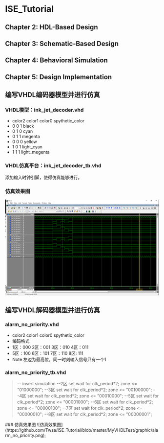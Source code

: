 # ISE_Tutorial
## Chapter 2: HDL-Based Design
## Chapter 3: Schematic-Based Design
## Chapter 4: Behavioral Simulation
## Chapter 5: Design Implementation

## 编写VHDL编码器模型并进行仿真
### VHDL模型：ink_jet_decoder.vhd  
* color2 color1 color0   spythetic_color
*   0      0       1        black
*   0      1       0        cyan
*   0      1       1        megenta
*   0      0       0        yellow
*   1      0       1        light_cyan
*   1      1       1        light_megenta
### VHDL仿真平台：ink_jet_decoder_tb.vhd
添加输入时钟引脚，使得仿真能够进行。
### 仿真效果图
![仿真效果图](https://github.com/Twsa/ISE_Tutorial/blob/master/MyVHDLTest/graphic/ink_jet_graphic.png)

## 编写VHDL解码器模型并进行仿真
### alarm_no_priority.vhd  
* color2 color1 color0   spythetic_color
* 编码格式
* 1区：000  2区：001  3区：010  4区：011
* 5区：100  6区：101  7区：110  8区: 111   
* Note 左边为最高位，同一时刻输入信号只有一个1
### alarm_no_priority_tb.vhd
<blockquote>
<p>
       -- insert simulation
	   --2区 set
       wait for clk_period*2;
		 zone <= "01000000";
		--3区 set
       wait for clk_period*2;
		 zone <= "00100000";
		--4区 set
       wait for clk_period*2;
		 zone <= "00010000";
		--5区 set
       wait for clk_period*2;
		 zone <= "00001000";
	   --6区 set
       wait for clk_period*2;
		 zone <= "00000100";
		--7区 set
       wait for clk_period*2;
		 zone <= "00000010";
		--8区 set
       wait for clk_period*2;
		 zone <= "00000001";
</p>
</blockquote>
### 仿真效果图
![仿真效果图](https://github.com/Twsa/ISE_Tutorial/blob/master/MyVHDLTest/graphic/alarm_no_priority.png);